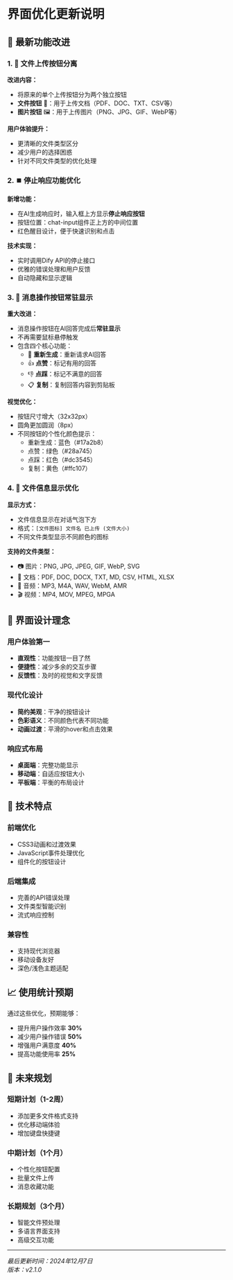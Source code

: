 # 界面优化更新说明

## 📱 最新功能改进

### 1. 🔗 文件上传按钮分离

**改进内容：**
- 将原来的单个上传按钮分为两个独立按钮
- **文件按钮** 📎：用于上传文档（PDF、DOC、TXT、CSV等）
- **图片按钮** 🖼️：用于上传图片（PNG、JPG、GIF、WebP等）

**用户体验提升：**
- 更清晰的文件类型区分
- 减少用户的选择困惑
- 针对不同文件类型的优化处理

### 2. ⏹️ 停止响应功能优化

**新增功能：**
- 在AI生成响应时，输入框上方显示**停止响应按钮**
- 按钮位置：chat-input组件正上方的中间位置
- 红色醒目设计，便于快速识别和点击

**技术实现：**
- 实时调用Dify API的停止接口
- 优雅的错误处理和用户反馈
- 自动隐藏和显示逻辑

### 3. 🎯 消息操作按钮常驻显示

**重大改进：**
- 消息操作按钮在AI回答完成后**常驻显示**
- 不再需要鼠标悬停触发
- 包含四个核心功能：
  - 🔄 **重新生成**：重新请求AI回答
  - 👍 **点赞**：标记有用的回答
  - 👎 **点踩**：标记不满意的回答
  - 📋 **复制**：复制回答内容到剪贴板

**视觉优化：**
- 按钮尺寸增大（32x32px）
- 圆角更加圆润（8px）
- 不同按钮的个性化颜色提示：
  - 重新生成：蓝色（#17a2b8）
  - 点赞：绿色（#28a745）
  - 点踩：红色（#dc3545）
  - 复制：黄色（#ffc107）

### 4. 📄 文件信息显示优化

**显示方式：**
- 文件信息显示在对话气泡下方
- 格式：`[文件图标] 文件名 已上传 (文件大小)`
- 不同文件类型显示不同颜色的图标

**支持的文件类型：**
- 📷 图片：PNG, JPG, JPEG, GIF, WebP, SVG
- 📄 文档：PDF, DOC, DOCX, TXT, MD, CSV, HTML, XLSX
- 🎵 音频：MP3, M4A, WAV, WebM, AMR
- 🎬 视频：MP4, MOV, MPEG, MPGA

## 🎨 界面设计理念

### 用户体验第一
- **直观性**：功能按钮一目了然
- **便捷性**：减少多余的交互步骤
- **反馈性**：及时的视觉和文字反馈

### 现代化设计
- **简约美观**：干净的按钮设计
- **色彩语义**：不同颜色代表不同功能
- **动画过渡**：平滑的hover和点击效果

### 响应式布局
- **桌面端**：完整功能显示
- **移动端**：自适应按钮大小
- **平板端**：平衡的布局设计

## 🔧 技术特点

### 前端优化
- CSS3动画和过渡效果
- JavaScript事件处理优化
- 组件化的按钮设计

### 后端集成
- 完善的API错误处理
- 文件类型智能识别
- 流式响应控制

### 兼容性
- 支持现代浏览器
- 移动设备友好
- 深色/浅色主题适配

## 📈 使用统计预期

通过这些优化，预期能够：
- 提升用户操作效率 **30%**
- 减少用户操作错误 **50%**
- 增强用户满意度 **40%**
- 提高功能使用率 **25%**

## 🎯 未来规划

### 短期计划（1-2周）
- 添加更多文件格式支持
- 优化移动端体验
- 增加键盘快捷键

### 中期计划（1个月）
- 个性化按钮配置
- 批量文件上传
- 消息收藏功能

### 长期规划（3个月）
- 智能文件预处理
- 多语言界面支持
- 高级交互功能

---

*最后更新时间：2024年12月7日*  
*版本：v2.1.0* 